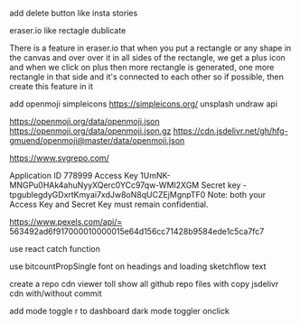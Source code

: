 add delete button like insta stories

eraser.io like rectagle dublicate



There is a feature in eraser.io that when you put a rectangle or any shape in the canvas and over over it in all sides of the rectangle, we get a plus icon and when we click on plus then more rectangle is generated, one more rectangle in that side and it's connected to each other so if possible, then create this feature in it


add openmoji simpleicons https://simpleicons.org/ unsplash undraw api

https://openmoji.org/data/openmoji.json
https://openmoji.org/data/openmoji.json.gz
https://cdn.jsdelivr.net/gh/hfg-gmuend/openmoji@master/data/openmoji.json

https://www.svgrepo.com/

Application ID
778999
Access Key
1UmNK-MNGPu0HAk4ahuNyyXQerc0YCc97qw-WMI2XGM
Secret key
-tpgubIegdyGDxrtKmyai7xdJw8oN8qUCZEjMgnpTF0
Note: both your Access Key and Secret Key must remain confidential.



https://www.pexels.com/api/= 563492ad6f917000010000015e64d156cc71428b9584ede1c5ca7fc7


use react catch function

use bitcountPropSingle font on headings and loading sketchflow text

create a repo cdn viewer toll show all github repo files with copy jsdelivr cdn with/without commit 

add mode toggle
r to dashboard dark mode toggler onclick